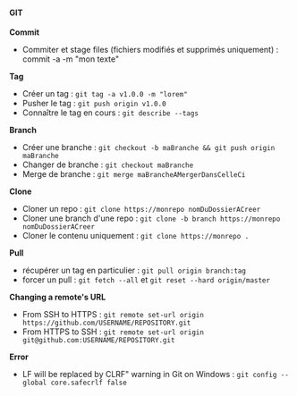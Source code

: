 #### GIT
**Commit**
- Commiter et stage files (fichiers modifiés et supprimés uniquement) : commit -a -m "mon texte"

**Tag**
- Créer un tag : `git tag -a v1.0.0 -m "lorem"`
- Pusher le tag : `git push origin v1.0.0`
- Connaître le tag en cours : `git describe --tags`

**Branch**
- Créer une branche : `git checkout -b maBranche && git push origin maBranche`
- Changer de branche : `git checkout maBranche`
- Merge de branche : `git merge maBrancheAMergerDansCelleCi`

**Clone**
- Cloner un repo : `git clone https://monrepo nomDuDossierACreer`
- Cloner une branch d'une repo : `git clone -b branch https://monrepo nomDuDossierACreer`
- Cloner le contenu uniquement : `git clone https://monrepo .`

**Pull**
- récupérer un tag en particulier : `git pull origin branch:tag`
- forcer un pull : `git fetch --all` et `git reset --hard origin/master`

**Changing a remote's URL**
- From SSH to HTTPS : `git remote set-url origin https://github.com/USERNAME/REPOSITORY.git`
- From HTTPS to SSH : `git remote set-url origin git@github.com:USERNAME/REPOSITORY.git`

**Error**
- LF will be replaced by CLRF" warning in Git on Windows : `git config --global core.safecrlf false`
